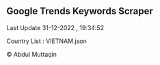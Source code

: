 

## Google Trends Keywords Scraper 
 
Last Update 31-12-2022 , 19:34:52

Country List :
VIETNAM.json



© Abdul Muttaqin 
